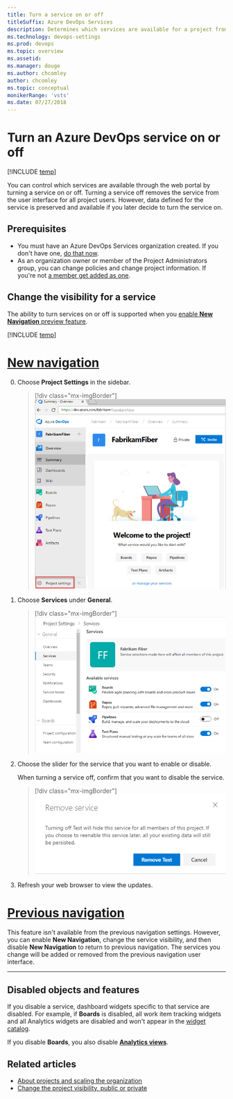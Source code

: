 ```yaml
---
title: Turn a service on or off 
titleSuffix: Azure DevOps Services
description: Determines which services are available for a project from the web portal  
ms.technology: devops-settings
ms.prod: devops
ms.topic: overview
ms.assetid: 
ms.manager: douge
ms.author: chcomley
author: chcomley
ms.topic: conceptual
monikerRange: 'vsts'
ms.date: 07/27/2018
---
```


# Turn an Azure DevOps service on or off 

[!INCLUDE [temp](../../_shared/version-vsts-only.md)]

You can control which services are available through the web portal by turning a service on or off. Turning a service off removes the service from the user interface for all project users. However, data defined for the service is preserved and available if you later decide to turn the service on.  

## Prerequisites

- You must have an Azure DevOps Services organization created. If you don't have one, [do that now](../../user-guide/sign-up-invite-teammates.md).   
- As an organization owner or member of the Project Administrators group, you can change policies and change project information. If you're not [a member get added as one](../security/set-project-collection-level-permissions.md#project-level).

## Change the visibility for a service  

The ability to turn services on or off is supported when you [enable **New Navigation** preview feature](../../project/navigation/preview-features.md). 

[!INCLUDE [temp](../../_shared/new-navigation.md)] 


# [New navigation](#tab/new-nav)  

0. Choose **Project Settings** in the sidebar.

	> [!div class="mx-imgBorder"]  
	> ![Open project settings](../../_shared/_img/settings/open-project-settings-vert-brn.png)  

0. Choose **Services** under **General**.     

	> [!div class="mx-imgBorder"]  
	> ![Project Settings>General>Services](_img/services/set-service-visibility.png)  

0. Choose the slider for the service that you want to enable or disable.  

	When turning a service off, confirm that you want to disable the service.

	> [!div class="mx-imgBorder"]  
	> ![Disable a service confirmation dialog](_img/services/remove-test-service.png)    

0. Refresh your web browser to view the updates. 


# [Previous navigation](#tab/previous-nav)

This feature isn't available from the previous navigation settings. However, you can enable **New Navigation**, change the service visibility, and then disable **New Navigation** to return to previous navigation. The services you change will be added or removed from the previous navigation user interface. 

---

## Disabled objects and features 
If you disable a service, dashboard widgets specific to that service are disabled. For example, if **Boards** is disabled, all work item tracking widgets and all Analytics widgets are disabled and won't appear in the [widget catalog](../../report/dashboards/widget-catalog.md). 

If you disable **Boards**, you also disable [**Analytics views**](../../report/analytics/what-are-analytics-views.md).


## Related articles
- [About projects and scaling the organization](../projects/about-projects.md)  
- [Change the project visibility, public or private](../public/make-project-public.md)